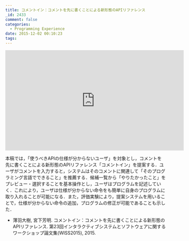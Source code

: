 ```yaml
---
title: コメントイン：コメントを先に書くことによる新形態のAPIリファレンス
_id: 2433
comment: false
categories:
  - Programming Experience
date: 2015-12-02 00:10:23
tags:
---
```



<iframe width="560" height="315" src="https://www.youtube.com/embed/wnXBYoBeNv4" frameborder="0" allowfullscreen></iframe>



本稿では，「使うべきAPIの仕様が分からないユーザ」を対象とし，コメントを先に書くことによる新形態のAPIリファレンス「コメントイン」を提案する．ユーザがコメントを入力すると，システムはそのコメントに関連して「そのプログラミング言語でできること」を推薦する．候補一覧から「やりたかったこと」をプレビュー・選択することを基本操作とし，ユーザはプログラムを記述していく．これにより，ユーザは仕様が分からない命令をも簡単に自身のプログラムに取り入れることが可能になる．また，評価実験により，提案システムを用いることで，仕様が分からない命令の追加，プログラムの修正が可能であることも示した．

*   薄羽大樹, 宮下芳明. コメントイン：コメントを先に書くことによる新形態のAPIリファレンス. 第23回インタラクティブシステムとソフトウェアに関するワークショップ論文集(WI­SS2015), 2015.
